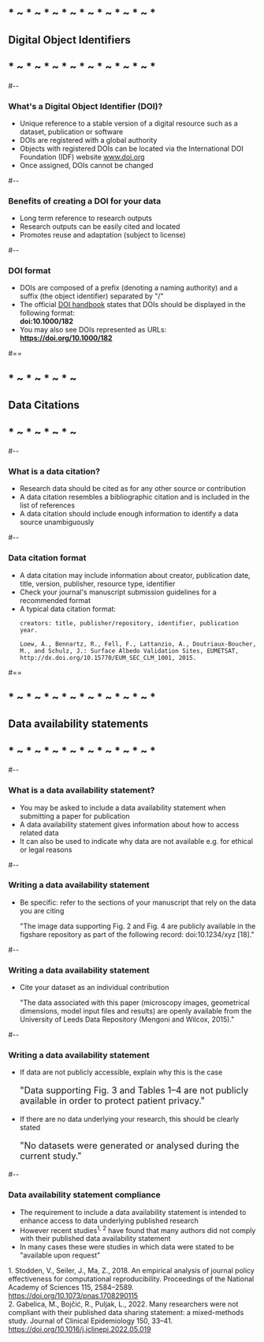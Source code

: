 <!-- .slide: id="dois" -->
## * ~ * ~ * ~ * ~ * ~ * ~ * ~ * ~ *
## Digital Object Identifiers
## * ~ * ~ * ~ * ~ * ~ * ~ * ~ * ~ *

#--

### What's a Digital Object Identifier (DOI)?

<ul>
<li class="fragment fade-in">Unique reference to a stable version of a digital resource such as a dataset, publication or software</li>
<li class="fragment fade-in">DOIs are registered with a global authority</li>
<li class="fragment fade-in">
  Objects with registered DOIs can be located via the International DOI Foundation (IDF) website <a href="https://www.doi.org/">www.doi.org</a></li>
  <li class="fragment fade-in">
    Once assigned, DOIs cannot be changed
  </li>
</ul>


#--

### Benefits of creating a DOI for your data

<ul>
<li class="fragment fade-in">Long term reference to research outputs</li>
<li class="fragment fade-in">Research outputs can be easily cited and located</li>
<li class="fragment fade-in">Promotes reuse and adaptation (subject to license)</li>
</ul>


#--

### DOI format

<ul>
  <li class="fragment fade-in">
    DOIs are composed of a prefix (denoting a naming authority) and a suffix (the object identifier) separated by "/"
  </li>
  <li class="fragment fade-in">
    The official <a href="https://doi.org/10.1000/182">DOI handbook</a> states that DOIs should be displayed in the following format:<br />
    <strong class="indent">doi:10.1000/182</strong>
  </li>
  <li class="fragment fade-in">
    You may also see DOIs represented as URLs:<br/>
    <strong class="indent"><a href="https://doi.org/10.1000/182">https://doi.org/10.1000/182</a></strong>
  </li>
</ul>



#==

<!-- .slide: id="datacitations" -->
## * ~ * ~ * ~ * ~ 
## Data Citations
## * ~ * ~ * ~ * ~

#--

### What is a data citation?

<ul>
  <li class="fragment fade-in">
    Research data should be cited as for any other source or contribution
  </li>
  <li class="fragment fade-in">
    A data citation resembles a bibliographic citation and is included in the list of references
  </li>
  <li class="fragment fade-in">
    A data citation should include enough information to identify a data source unambiguously
  </li>
</ul>

#--

### Data citation format

<ul>
  <li class="fragment fade-in">
    A data citation may include information about creator, publication date, title, version, publisher, resource type, identifier
  </li>
  <li class="fragment fade-in">
    Check your journal's manuscript submission guidelines for a recommended format
  </li>
  <li class="fragment fade-in">
    A typical data citation format:

    creators: title, publisher/repository, identifier, publication year. 
    
    Loew, A., Bennartz, R., Fell, F., Lattanzio, A., Doutriaux-Boucher, M., and Schulz, J.: Surface Albedo Validation Sites, EUMETSAT, http://dx.doi.org/10.15770/EUM_SEC_CLM_1001, 2015.

  </li>
</ul>

#==

<!-- .slide: id="datastatements" -->

## * ~ * ~ * ~ * ~ * ~ * ~ * ~ * ~ *
##   Data availability statements
## * ~ * ~ * ~ * ~ * ~ * ~ * ~ * ~ *

#--

### What is a data availability statement?

<ul>
  <li class="fragment fade-in">
    You may be asked to include a data availability statement when submitting a paper for publication
  </li>
  <li class="fragment fade-in">
    A data availability statement gives information about how to access related data
  </li>
  <li class="fragment fade-in">
    It can also be used to indicate why data are not available e.g. for ethical or legal reasons
  </li>
</ul>

#--

### Writing a data availability statement
<!-- this is disappearing off the bottom of the page - fix! -->
<ul>
  <li class="fragment fade-in">
    Be specific: refer to the sections of your manuscript that rely on the data you are citing
    <p>"The image data supporting Fig. 2 and Fig. 4 are publicly available in the figshare repository as part of the following record: doi:10.1234/xyz [18]."</p>
  </li>
</ul>

#--

### Writing a data availability statement
<ul>
  <li class="fragment fade-in">
    Cite your dataset as an individual contribution
    <p>"The data associated with this paper (microscopy images, geometrical dimensions, model input files and results) are openly available from the University of Leeds Data Repository (Mengoni and Wilcox, 2015)."</p>
  </li>
</ul>

#--

### Writing a data availability statement

<ul>
  <li class="fragment fade-in">
    If data are not publicly accessible, explain why this is the case
    <p style="font-size:large">"Data supporting Fig. 3 and Tables 1&ndash;4 are not publicly available in order to protect patient privacy."</p>
  </li>
  <li class="fragment fade-in">
    If there are no data underlying your research, this should be clearly stated
    <p style="font-size:large">"No datasets were generated or analysed during the current study."</p>
  </li>
</ul>

#--

### Data availability statement compliance

<ul>
  <li class="fragment fade-in">
    The requirement to include a data availability statement is intended to enhance access to data underlying published research
  </li>
  <li class="fragment fade-in">
    However recent studies<sup class="footnote">1, 2</sup> have found that many authors did not comply with their published data availability statement
  </li>
  <li class="fragment fade-in">
    In many cases these were studies in which data were stated to be "available upon request"
</ul>

<p class="footnote">1. Stodden, V., Seiler, J., Ma, Z., 2018. An empirical analysis of journal policy effectiveness for computational reproducibility. Proceedings of the National Academy of Sciences 115, 2584&ndash;2589. <a href="https://doi.org/10.1073/pnas.1708290115">https://doi.org/10.1073/pnas.1708290115</a>
<br/>
2. Gabelica, M., Boj&ccaron;i&cacute;, R., Puljak, L., 2022. Many researchers were not compliant with their published data sharing statement: a mixed-methods study. Journal of Clinical Epidemiology 150, 33&ndash;41. <a href="https://doi.org/10.1016/j.jclinepi.2022.05.019">https://doi.org/10.1016/j.jclinepi.2022.05.019</a></p>
